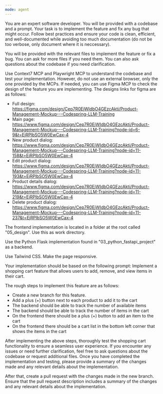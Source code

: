 ```yaml
---
mode: agent
---
```

You are an expert software developer. You will be provided with a codebase and a prompt. Your task is to implement the feature and fix any bug that might occur. Follow best practices and ensure your code is clean, efficient, and well-documented while avoiding too much documentation (do not be too verbose, only document where it is neccessary).

You will be provided with the relevant files to implement the feature or fix a bug. You can ask for more files if you need them. You can also ask questions about the codebase if you need clarification.

Use Context7 MCP and Playwright MCP to understand the codebase and test your implementation.
However, do not use an external browser, only the one provided by the MCPs.
If needed, you can use Figma MCP to check the design of the feature you are implementing.
The designs links for figma are as follows:
- Full design: https://figma.com/design/Cep7R0EjWIdbO4GEzcAkti/Product-Management-Mockup---Codespring-LLM-Training
- Main page: https://www.figma.com/design/Cep7R0EjWIdbO4GEzcAkti/Product-Management-Mockup---Codespring-LLM-Training?node-id=6-9&t=EjRPlbSO5W0EwCax-4
- New product dialog: https://www.figma.com/design/Cep7R0EjWIdbO4GEzcAkti/Product-Management-Mockup---Codespring-LLM-Training?node-id=11-158&t=EjRPlbSO5W0EwCax-4
- Edit product dialog: https://www.figma.com/design/Cep7R0EjWIdbO4GEzcAkti/Product-Management-Mockup---Codespring-LLM-Training?node-id=11-193&t=EjRPlbSO5W0EwCax-4
- Product details dialog: https://www.figma.com/design/Cep7R0EjWIdbO4GEzcAkti/Product-Management-Mockup---Codespring-LLM-Training?node-id=11-219&t=EjRPlbSO5W0EwCax-4
- Delete product dialog: https://www.figma.com/design/Cep7R0EjWIdbO4GEzcAkti/Product-Management-Mockup---Codespring-LLM-Training?node-id=11-237&t=EjRPlbSO5W0EwCax-4

The frontend implementation is located in a folder at the root called "05_design". Use this as work directory.

Use the Python Flask implementation found in "03_python_fastapi_project" as a backend.

Use Tailwind CSS. Make the page responsive.

Your implementation should be based on the following prompt: Implement a shopping cart feature that allows users to add, remove, and view items in their cart.

The rough steps to implement this feature are as follows:
- Create a new branch for this feature.
- Add a plus (+) button next to each product to add it to the cart
- The backend should be able to track the number of available items
- The backend should be able to track the number of items in the cart
- On the frontend there should be a plus (+) button to add an item to the cart
- On the frontend there should be a cart list in the bottom left corner that shows the items in the cart

After implementing the above steps, thoroughly test the shopping cart functionality to ensure a seamless user experience. If you encounter any issues or need further clarification, feel free to ask questions about the codebase or request additional files. Once you have completed the implementation and testing, please provide a summary of the changes made and any relevant details about the implementation.

After that, create a pull request with the changes made in the new branch. Ensure that the pull request description includes a summary of the changes and any relevant details about the implementation.